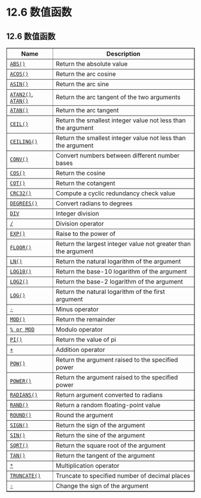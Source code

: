 # 12.6 数值函数

## 12.6 数值函数

<table summary="Numeric Functions and Operators" border="1"><colgroup><col class="name"><col class="description"></colgroup><thead><tr><th scope="col">Name</th><th scope="col">Description</th></tr></thead><tbody><tr><td scope="row"><a class="link" href="mathematical-functions.html#function_abs"><code class="literal">ABS()</code></a></td><td>Return the absolute value</td></tr><tr><td scope="row"><a class="link" href="mathematical-functions.html#function_acos"><code class="literal">ACOS()</code></a></td><td>Return the arc cosine</td></tr><tr><td scope="row"><a class="link" href="mathematical-functions.html#function_asin"><code class="literal">ASIN()</code></a></td><td>Return the arc sine</td></tr><tr><td scope="row"><a class="link" href="mathematical-functions.html#function_atan2"><code class="literal">ATAN2()</code>, <code class="literal">ATAN()</code></a></td><td>Return the arc tangent of the two arguments</td></tr><tr><td scope="row"><a class="link" href="mathematical-functions.html#function_atan"><code class="literal">ATAN()</code></a></td><td>Return the arc tangent</td></tr><tr><td scope="row"><a class="link" href="mathematical-functions.html#function_ceil"><code class="literal">CEIL()</code></a></td><td>Return the smallest integer value not less than  the argument</td></tr><tr><td scope="row"><a class="link" href="mathematical-functions.html#function_ceiling"><code class="literal">CEILING()</code></a></td><td>Return the smallest integer value not less than  the argument</td></tr><tr><td scope="row"><a class="link" href="mathematical-functions.html#function_conv"><code class="literal">CONV()</code></a></td><td>Convert numbers between different number bases</td></tr><tr><td scope="row"><a class="link" href="mathematical-functions.html#function_cos"><code class="literal">COS()</code></a></td><td>Return the cosine</td></tr><tr><td scope="row"><a class="link" href="mathematical-functions.html#function_cot"><code class="literal">COT()</code></a></td><td>Return the cotangent</td></tr><tr><td scope="row"><a class="link" href="mathematical-functions.html#function_crc32"><code class="literal">CRC32()</code></a></td><td>Compute a cyclic redundancy check value</td></tr><tr><td scope="row"><a class="link" href="mathematical-functions.html#function_degrees"><code class="literal">DEGREES()</code></a></td><td>Convert radians to degrees</td></tr><tr><td scope="row"><a class="link" href="arithmetic-functions.html#operator_div"><code class="literal">DIV</code></a></td><td>Integer division</td></tr><tr><td scope="row"><a class="link" href="arithmetic-functions.html#operator_divide"><code class="literal">/</code></a></td><td>Division operator</td></tr><tr><td scope="row"><a class="link" href="mathematical-functions.html#function_exp"><code class="literal">EXP()</code></a></td><td>Raise to the power of</td></tr><tr><td scope="row"><a class="link" href="mathematical-functions.html#function_floor"><code class="literal">FLOOR()</code></a></td><td>Return the largest integer value not greater than  the argument</td></tr><tr><td scope="row"><a class="link" href="mathematical-functions.html#function_ln"><code class="literal">LN()</code></a></td><td>Return the natural logarithm of the argument</td></tr><tr><td scope="row"><a class="link" href="mathematical-functions.html#function_log10"><code class="literal">LOG10()</code></a></td><td>Return the base-10 logarithm of the argument</td></tr><tr><td scope="row"><a class="link" href="mathematical-functions.html#function_log2"><code class="literal">LOG2()</code></a></td><td>Return the base-2 logarithm of the argument</td></tr><tr><td scope="row"><a class="link" href="mathematical-functions.html#function_log"><code class="literal">LOG()</code></a></td><td>Return the natural logarithm of the first argument</td></tr><tr><td scope="row"><a class="link" href="arithmetic-functions.html#operator_minus"><code class="literal">-</code></a></td><td>Minus operator</td></tr><tr><td scope="row"><a class="link" href="mathematical-functions.html#function_mod"><code class="literal">MOD()</code></a></td><td>Return the remainder</td></tr><tr><td scope="row"><a class="link" href="arithmetic-functions.html#operator_mod"><code class="literal">% or MOD</code></a></td><td>Modulo operator</td></tr><tr><td scope="row"><a class="link" href="mathematical-functions.html#function_pi"><code class="literal">PI()</code></a></td><td>Return the value of pi</td></tr><tr><td scope="row"><a class="link" href="arithmetic-functions.html#operator_plus"><code class="literal">+</code></a></td><td>Addition operator</td></tr><tr><td scope="row"><a class="link" href="mathematical-functions.html#function_pow"><code class="literal">POW()</code></a></td><td>Return the argument raised to the specified power</td></tr><tr><td scope="row"><a class="link" href="mathematical-functions.html#function_power"><code class="literal">POWER()</code></a></td><td>Return the argument raised to the specified power</td></tr><tr><td scope="row"><a class="link" href="mathematical-functions.html#function_radians"><code class="literal">RADIANS()</code></a></td><td>Return argument converted to radians</td></tr><tr><td scope="row"><a class="link" href="mathematical-functions.html#function_rand"><code class="literal">RAND()</code></a></td><td>Return a random floating-point value</td></tr><tr><td scope="row"><a class="link" href="mathematical-functions.html#function_round"><code class="literal">ROUND()</code></a></td><td>Round the argument</td></tr><tr><td scope="row"><a class="link" href="mathematical-functions.html#function_sign"><code class="literal">SIGN()</code></a></td><td>Return the sign of the argument</td></tr><tr><td scope="row"><a class="link" href="mathematical-functions.html#function_sin"><code class="literal">SIN()</code></a></td><td>Return the sine of the argument</td></tr><tr><td scope="row"><a class="link" href="mathematical-functions.html#function_sqrt"><code class="literal">SQRT()</code></a></td><td>Return the square root of the argument</td></tr><tr><td scope="row"><a class="link" href="mathematical-functions.html#function_tan"><code class="literal">TAN()</code></a></td><td>Return the tangent of the argument</td></tr><tr><td scope="row"><a class="link" href="arithmetic-functions.html#operator_times"><code class="literal">*</code></a></td><td>Multiplication operator</td></tr><tr><td scope="row"><a class="link" href="mathematical-functions.html#function_truncate"><code class="literal">TRUNCATE()</code></a></td><td>Truncate to specified number of decimal places</td></tr><tr><td scope="row"><a class="link" href="arithmetic-functions.html#operator_unary-minus"><code class="literal">-</code></a></td><td>Change the sign of the argument</td></tr></tbody></table>